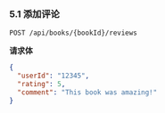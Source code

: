 ### **5.1 添加评论**
```http
POST /api/books/{bookId}/reviews
```
**请求体**
```json
{
  "userId": "12345",
  "rating": 5,
  "comment": "This book was amazing!"
}
```